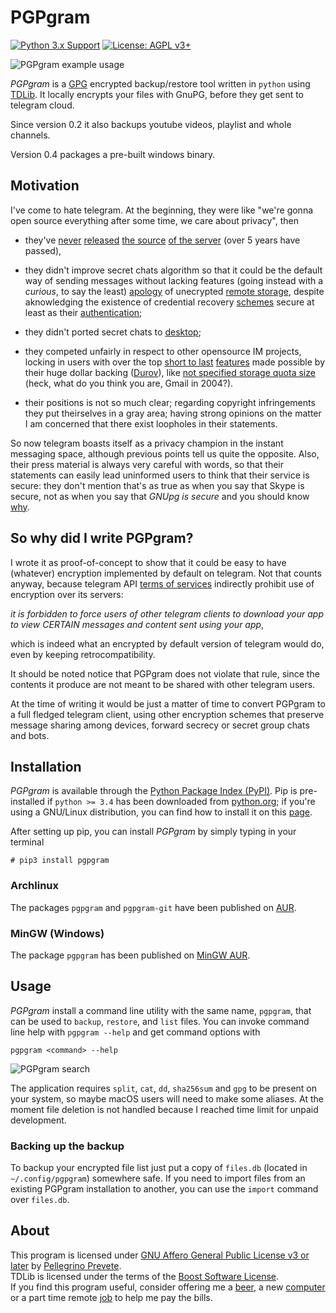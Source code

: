 # PGPgram

[![Python 3.x Support](https://img.shields.io/pypi/pyversions/Django.svg)](https://python.org)
[![License: AGPL v3+](https://img.shields.io/badge/license-AGPL%20v3%2B-blue.svg)](http://www.gnu.org/licenses/agpl-3.0) 

![PGPgram example usage](https://raw.githubusercontent.com/tallero/PGPgram/master/screenshots/pgpgram-in-action.gif)

*PGPgram* is a [GPG](https://gnupg.org) encrypted backup/restore tool written in `python` using [TDLib](https://github.com/tdlib/td). It locally encrypts your files with GnuPG, before they get sent to telegram cloud. 

Since version 0.2 it also backups youtube videos, playlist and whole channels.

Version 0.4 packages a pre-built windows binary.

## Motivation

I've come to hate telegram. At the beginning, they were like "we're gonna open source everything after some time, we care about privacy", then

- they've [never](https://twitter.com/ch3ckmat3/status/517144635466989568) [released](https://twitter.com/RebRied/status/555398577351315456) [the source](https://twitter.com/moxie/status/582276833082650625) [of the server](https://twitter.com/AlexeyMetz/status/583122792654213120) (over 5 years have passed),

- they didn't improve secret chats algorithm so that it could be the default way of sending messages without lacking features (going instead with a *curious*, to say the least) [apology](https://telegra.ph/Why-Isnt-Telegram-End-to-End-Encrypted-by-Default-08-14) of unecrypted [remote storage](https://xkcd.com/908/), despite aknowledging the existence of credential recovery [schemes](https://postmarkapp.com/guides/password-reset-email-best-practices) secure at least as their [authentication](https://www.theverge.com/2017/9/18/16328172/sms-two-factor-authentication-hack-password-bitcoin);

- they didn't ported secret chats to [desktop](https://github.com/telegramdesktop/tdesktop/issues?utf8=%E2%9C%93&q=is%3Aissue+secret+chat+);

- they competed unfairly in respect to other opensource IM projects, locking in users with over the top [short to last](https://arstechnica.com/information-technology/2015/11/microsoft-drops-unlimited-onedrive-storage-after-people-use-it-for-unlimited-storage/) [features](https://telegram.org/blog/files-on-steroids) made possible by their huge dollar backing ([Durov](https://en.wikipedia.org/wiki/Pavel_Durov)), like [not specified storage quota size](https://www.reddit.com/r/Telegram/comments/7ujfqp/the_maximum_size_of_file_size_that_can_be_sent/) (heck, what do you think you are, Gmail in 2004?).

- their positions is not so much clear; regarding copyright infringements they put theirselves in a gray area; having strong opinions on the matter I am concerned that there exist loopholes in their statements.

So now telegram boasts itself as a privacy champion in the instant messaging space, although previous points tell us quite the opposite. Also, their press material is always very careful with words, so that their statements can easily lead uninformed users to think that their service is secure:
they don't mention that's as true as when you say that Skype is secure, not as when you say that *GNUpg is secure* and you should know [why](https://en.wikipedia.org/wiki/Security_through_obscurity).

## So why did I write PGPgram?
I wrote it as proof-of-concept to show that it could be easy to have (whatever) encryption implemented by default on telegram.
Not that counts anyway, because telegram API [terms of services](https://core.telegram.org/api/terms) indirectly prohibit use of encryption over its servers:

*it is forbidden to force users of other telegram clients to download your app to view CERTAIN messages and content sent using your app*,

which is indeed what an encrypted by default version of telegram would do, even by keeping retrocompatibility.

It should be noted notice that PGPgram does not violate that rule, since the contents it produce are not meant to be shared with other telegram users.

At the time of writing it would be just a matter of time to convert PGPgram to a full fledged telegram client, using other encryption schemes that preserve message sharing among devices, forward secrecy or secret group chats and bots.

## Installation

*PGPgram* is available through the [Python Package Index (PyPI)](https://pypi.org/). Pip is pre-installed if `python >= 3.4` has been downloaded from [python.org](https://python.org); if you're using a GNU/Linux distribution, you can find how to install it on this [page](https://packaging.python.org/guides/installing-using-linux-tools/#installing-pip-setuptools-wheel-with-linux-package-managers).

After setting up pip, you can install *PGPgram* by simply typing in your terminal

    # pip3 install pgpgram

### Archlinux

The packages `pgpgram` and `pgpgram-git` have been published on [AUR](https://aur.archlinux.org).

### MinGW (Windows)

The package `pgpgram` has been published on [MinGW AUR](https://gitlab.com/mingw-aur).

## Usage

*PGPgram* install a command line utility with the same name, `pgpgram`, that can be used to `backup`, `restore`, and `list` files. You can invoke command line help with `pgpgram --help` and get command options with

    pgpgram <command> --help

![PGPgram search](https://raw.githubusercontent.com/tallero/PGPgram/master/screenshots/pgpgram-search.gif)

The application requires `split`, `cat`, `dd`, `sha256sum` and `gpg` to be present on your system, so maybe macOS users will need to make some aliases. At the moment file deletion is not handled because I reached time limit for unpaid development.

### Backing up the backup
To backup your encrypted file list just put a copy of `files.db` (located in `~/.config/pgpgram`) somewhere safe. If you need to import files from an existing PGPgram installation to another, you can use the `import` command over `files.db`. 

## About

This program is licensed under [GNU Affero General Public License v3 or later](https://www.gnu.org/licenses/gpl-3.0.en.html) by [Pellegrino Prevete](http://prevete.ml).<br>
TDLib is licensed under the terms of the [Boost Software License](http://www.boost.org/LICENSE_1_0.txt).<br>
If you find this program useful, consider offering me a [beer](https://patreon.com/tallero), a new [computer](https://patreon.com/tallero) or a part time remote [job](mailto:pellegrinoprevete@gmail.com) to help me pay the bills.



